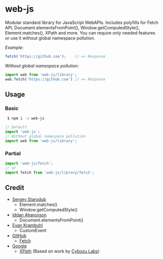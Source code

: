 # web-js

Modular standard library for JavaScript WebAPIs. Includes polyfills for Fetch API, Document.elementsFromPoint(), Window.getComputedStyle(), Element.matches(), XPath and more. You can require only needed features or use it without global namespace pollution.

*Example:*

```JavaScript
fetch('https://github.com');    // => Response
```

*Without global namespace pollution:*

```JavaScript
import web from 'web-js/library';
web.fetch('https://github.com') // => Response
```

## Usage

### Basic

```bash
 $ npm i -s web-js
```

```JavaScript
// Default
import 'web-js';
// Without global namespace pollution
import web from 'web-js/library';
```

### Partial

```JavaScript
import 'web-js/fetch';
// or
import fetch from 'web-js/library/fetch';
```

## Credit

 - [Sergey Starodub][@strodoff]
    - Element.matches()
    - Window.getComputedStyle()
 - [Iddan Aharonson][@aniddan]
    - Document.elementsFromPoint()
 - [Evan Krambuhl][@krambuhl]
    - CustomEvent
 - [GitHub][GitHub]
    - [Fetch][github fetch]
 - [Google][Google]
    - [XPath][wicked-good-xpath] (Based on work by [Cybozu Labs][Cybozu Labs])


[@strodoff]: https://github.com/strodoff
[@aniddan]: https://github.com/aniddan
[@krambuhl]: https://github.com/krambuhl
[GitHub]: https://github.com
[github fetch]: https://github.github.io/fetch/
[Cybozu Labs]: http://labs.cybozu.co.jp/en/
[Google]: https://google.com
[wicked-good-xpath]: https://github.com/google/wicked-good-xpath

